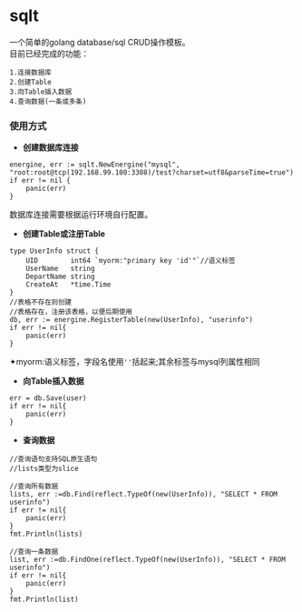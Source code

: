 # sqlt

一个简单的golang database/sql CRUD操作模板。<br/>
目前已经完成的功能：
```
1.连接数据库
2.创建Table
3.向Table插入数据
4.查询数据(一条或多条)
```
### 使用方式
- **创建数据库连接**
```
energine, err := sqlt.NewEnergine("mysql", "root:root@tcp(192.168.99.100:3308)/test?charset=utf8&parseTime=true")
if err != nil {
    panic(err)
}
```
数据库连接需要根据运行环境自行配置。
- **创建Table或注册Table**
```
type UserInfo struct {
	UID        int64 `myorm:"primary key 'id'"`//语义标签
	UserName   string
	DepartName string
	CreateAt   *time.Time
}
//表格不存在则创建
//表格存在，注册该表格，以便后期使用
db, err := energine.RegisterTable(new(UserInfo), "userinfo")
if err != nil{
    panic(err)
}
```
✦myorm:语义标签，字段名使用`''`括起来;其余标签与mysql列属性相同

- **向Table插入数据**
```
err = db.Save(user)
if err != nil{
    panic(err)
}
```
- **查询数据**
```
//查询语句支持SQL原生语句
//lists类型为slice

//查询所有数据
lists, err :=db.Find(reflect.TypeOf(new(UserInfo)), "SELECT * FROM userinfo")
if err != nil{
    panic(err)
}
fmt.Println(lists)

//查询一条数据
list, err :=db.FindOne(reflect.TypeOf(new(UserInfo)), "SELECT * FROM userinfo")
if err != nil{
    panic(err)
}
fmt.Println(list)
```
